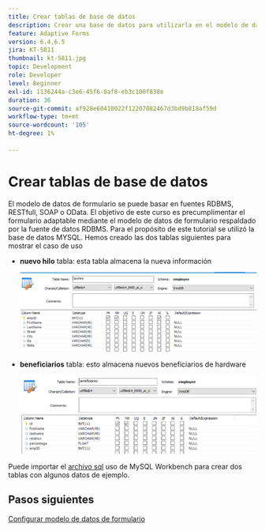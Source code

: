 ```yaml
---
title: Crear tablas de base de datos
description: Crear una base de datos para utilizarla en el modelo de datos de formulario
feature: Adaptive Forms
version: 6.4,6.5
jira: KT-5811
thumbnail: kt-5811.jpg
topic: Development
role: Developer
level: Beginner
exl-id: 1136244a-c3e6-45f6-8af8-eb3c100f838e
duration: 36
source-git-commit: af928e60410022f12207082467d3bd9b818af59d
workflow-type: tm+mt
source-wordcount: '105'
ht-degree: 1%

---
```


# Crear tablas de base de datos

El modelo de datos de formulario se puede basar en fuentes RDBMS, RESTfull, SOAP o OData. El objetivo de este curso es precumplimentar el formulario adaptable mediante el modelo de datos de formulario respaldado por la fuente de datos RDBMS. Para el propósito de este tutorial se utilizó la base de datos MYSQL. Hemos creado las dos tablas siguientes para mostrar el caso de uso

* **nuevo hilo** tabla: esta tabla almacena la nueva información

  ![nuevo hilo](assets/newhire-table.png)


* **beneficiarios** tabla: esto almacena nuevos beneficiarios de hardware

  ![beneficiarios](assets/beneficiaries-table.png)

Puede importar el [archivo sql](assets/db-schema.sql) uso de MySQL Workbench para crear dos tablas con algunos datos de ejemplo.

## Pasos siguientes

[Configurar modelo de datos de formulario](./configuring-form-data-model.md)
